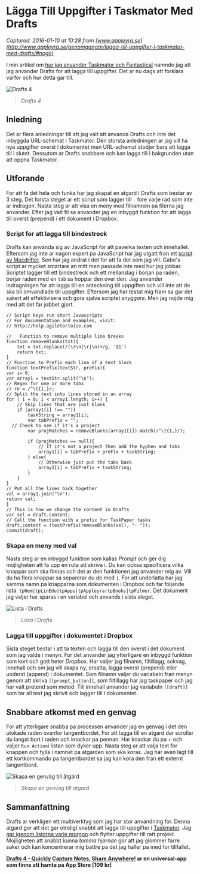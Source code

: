 # Lägga Till Uppgifter i Taskmator Med Drafts

_Captured: 2016-01-10 at 10:28 from [www.appleyra.se](http://www.appleyra.se/genomgangar/lagga-till-uppgifter-i-taskmator-med-drafts/#nogo)_

I min artikel om [hur jag anvander Taskmator och Fantastical](http://www.appleyra.se/genomgangar/hur-jag-anvander-taskmator-med-fantastical-och-drafts/) namnde jag att jag anvander Drafts for att lagga till uppgifter. Det ar nu dags att forklara varfor och hur detta gar till.

![Drafts 4](http://i1.wp.com/media.agiletortoise.com/drafts4-press-kit/drafts4-banner/drafts4-banner-880x220.png?resize=660%2C165)

> _Drafts 4_

## Inledning

Det ar flera anledningar till att jag valt att anvanda Drafts och inte det inbyggda URL-schemat i Taskmator. Den storsta anledningen ar jag vill ha nya uppgifter overst i dokumentet men URL-schemat stodjer bara att lagga till i slutet. Dessutom ar Drafts snabbare och kan lagga till i bakgrunden utan att oppna Taskmator.

## Utforande

For att fa det hela och funka har jag skapat en atgard i Drafts som bestar av 3 steg. Det forsta steget ar ett script som lagger till `-` fore varje rad som inte ar indragen. Nasta steg ar att visa en meny med filnamnen pa filerna jag anvander. Efter jag valt fil sa anvander jag en inbyggd funktion for att lagga till overst (prepend) i ett dokument i Dropbox.

### Script for att lagga till bindestreck

Drafts kan anvanda sig av JavaScript for att paverka texten och innehallet. Eftersom jag inte ar nagon expert pa JavaScript har jag utgatt fran ett [script av Macdrifter](http://www.macdrifter.com/2015/01/the-drafts-inbox-for-plain-text-tasks.html). Sen har jag andrat i det for att fa det som jag vill. Gabe's script ar mycket smartare an mitt men passade inte med hur jag jobbar. Scriptet lagger till ett bindestreck och ett mellanslag i borjan pa raden, borjar raden med en `tab` sa hoppar den over den. Jag anvander indragningen for att lagga till en anteckning till uppgiften och vill inte att de ska bli omvandlade till uppgifter. Eftersom jag har testat mig fram sa gar det sakert att effektivisera och gora sjalva scriptet _snyggare_. Men jag nojde mig med att det far jobbet gjort.
    
    
    // Script keys run short Javascripts
    // For documentation and examples, visit:
    // http://help.agiletortoise.com
    
    //   Function to remove multiple line breaks
    function removeBlanks(txt){
        txt = txt.replace(/(\r\n|\r|\n)+/g, '$1')
        return txt;
    }
    // Function to Prefix each line of a text block
    function textPrefix(textStr, preFix){
    var i= 0;                
    var array1 = textStr.split("\n");
    // Regex for one or more tabs
    // re = /^\t{1,}/;
    // Split the text into lines stored in an array
    for ( i = 0; i < array1.length; i++) {
        // Skip lines that are just blank
        if (array1[i] !== ""){
            taskString = array1[i];
            var tabPrefix = "";
      // Check to see if it's a project
            var projMatches = removeBlanks(array1[i]).match(/^\t{1,}/);
    
            if (projMatches == null){
                // If it's not a project then add the hyphen and tabs
                array1[i] = tabPrefix + preFix + taskString;
            } else{
                // Otherwise just put the tabs back
                array1[i] = tabPrefix + taskString;
            }
        }
    }
    // Put all the lines back together
    val = array1.join("\n");
    return val;
    }
    // This is how we change the content in Drafts
    var sel = draft.content;
    // Call the function with a prefix for TaskPaper tasks
    draft.content = (textPrefix(removeBlanks(sel), "- "));
    commit(draft);
    

### Skapa en meny med val

Nasta steg ar en inbyggd funktion som kallas _Prompt_ och ger dig mojligheten att fa upp en ruta att skriva i. Du kan ocksa specificera vilka knappar som ska finnas och det ar den funktionen jag anvander mig av. Vill du ha flera knappar sa separerar du de med `|`. For att underlatta har jag samma namn pa knapparna som dokumenten i Dropbox och far foljande lista. `tpHem|tpLinEdu|tpApps|tpAppleyra|tpBooks|tpFilmer`. Det dokument jag valjer har sparas i en variabel och anvands i sista steget.

![Lista i Drafts](http://i1.wp.com/www.appleyra.se/wp-content/uploads/2016/01/Drafts-taskmator.jpg?w=660)

> _Lista i Drafts_

### Lagga till uppgifter i dokumentet i Dropbox

Sista steget bestar i att ta texten och lagga till den overst i det dokument som jag valde i menyn. For det anvander jag ytterligare en inbyggd funktion som kort och gott heter _Dropbox_. Har valjer jag filnamn, filtillagg, sokvag, innehall och om jag vill skapa ny, ersatta, lagga overst (prepend) eller underst (append) i dokumentet. Som filnamn valjer du variabeln fran menyn genom att skriva `[[prompt_button]]`, som filtillagg har jag taskpaper och jag har valt pretend som metod. Till innehall anvander jag variabeln `[[draft]]` som tar all text jag skrivit och lagger till i dokumentet.

## Snabbare atkomst med en genvag

For att ytterligare snabba pa processen anvander jag en genvag i det den utokade raden ovanfor tangentbordet. For att lagga till en atgard dar scrollar du langst bort i raden och knackar pa pennan. Har knackar du pa \+ och valjer `Run Action`i listan som dyker upp. Nasta steg ar att valja text for knappen och fylla i namnet pa atgarden som ska koras. Jag har aven lagt till ett kortkommando pa tangentbordet sa jag kan kora den fran ett externt tangentbord.

![Skapa en genväg till åtgärd](http://i1.wp.com/www.appleyra.se/wp-content/uploads/2016/01/drafts-action-key.jpg?w=660)

> _Skapa en genvag till atgard_

## Sammanfattning

Drafts ar verkligen ett multiverktyg som jag har stor anvandning for. Denna atgard gor att det gar otroligt snabbt att lagga till uppgifter i [Taskmator](https://itunes.apple.com/se/app/taskmator-taskpaper-client/id806250172?mt=8&uo=4&at=10lKZy&ct=twitter). Jag [gar igenom listorna varje morgon](http://www.appleyra.se/genomgangar/hur-jag-anvander-taskmator-med-fantastical-och-drafts/) och flyttar uppgifter till ratt projekt. Mojligheten att snabbt kunna _tomma hjarnan_ gor att jag glommer farre saker och kan koncentrerar mig battre pa det jag haller pa med for tillfallet.

**[Drafts 4 - Quickly Capture Notes, Share Anywhere!](https://itunes.apple.com/se/app/drafts-4-quickly-capture-notes/id905337691?mt=8&uo=4&at=10lKZy&ct=appleyra) ar en universal-app som finns att hamta pa App Store [109 kr]**

  

